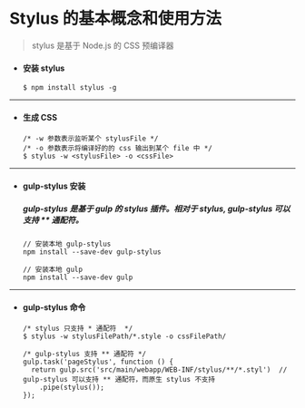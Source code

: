 # Stylus 的基本概念和使用方法
> stylus 是基于 Node.js 的 CSS 预编译器

- #### 安装 stylus
  ```node
  $ npm install stylus -g
  ```




---  
- #### 生成 CSS
  ```node
  /* -w 参数表示监听某个 stylusFile */
  /* -o 参数表示将编译好的的 css 输出到某个 file 中 */
  $ stylus -w <stylusFile> -o <cssFile>
  ```





---  
- #### gulp-stylus 安装
  ##### gulp-stylus 是基于 gulp 的 stylus 插件。相对于 stylus, gulp-stylus 可以支持 ** 通配符。

  ```
  // 安装本地 gulp-stylus
  npm install --save-dev gulp-stylus

  // 安装本地 gulp
  npm install --save-dev gulp
  ```




---  
- #### gulp-stylus 命令
  ```node
  /* stylus 只支持 * 通配符  */
  $ stylus -w stylusFilePath/*.style -o cssFilePath/

  /* gulp-stylus 支持 ** 通配符 */
  gulp.task('pageStylus', function () {
    return gulp.src('src/main/webapp/WEB-INF/stylus/**/*.styl')  // gulp-stylus 可以支持 ** 通配符，而原生 stylus 不支持
      .pipe(stylus());                 
  });
  ```
